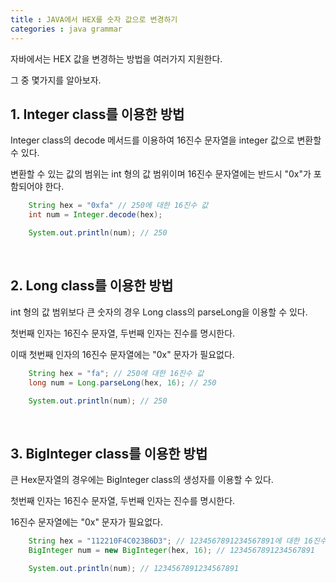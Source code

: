 ```yaml
---
title : JAVA에서 HEX를 숫자 값으로 변경하기
categories : java grammar
---
```


자바에서는 HEX 값을 변경하는 방법을 여러가지 지원한다.

그 중 몇가지를 알아보자.

## 1. Integer class를 이용한 방법

Integer class의 decode 메서드를 이용하여 16진수 문자열을 integer 값으로 변환할 수 있다. 

변환할 수 있는 값의 범위는 int 형의 값 범위이며 16진수 문자열에는 반드시 "0x"가 포함되어야 한다. 

~~~java 
	String hex = "0xfa" // 250에 대한 16진수 값
	int num = Integer.decode(hex);

	System.out.println(num); // 250
~~~

<br>

## 2. Long class를 이용한 방법

int 형의 값 범위보다 큰 숫자의 경우 Long class의 parseLong을 이용할 수 있다. 

첫번째 인자는 16진수 문자열, 두번째 인자는 진수를 명시한다. 

이때 첫번째 인자의 16진수 문자열에는 "0x" 문자가 필요없다.

~~~java
	String hex = "fa"; // 250에 대한 16진수 값
	long num = Long.parseLong(hex, 16); // 250

	System.out.println(num); // 250
~~~

<br>

## 3. BigInteger class를 이용한 방법

큰 Hex문자열의 경우에는 BigInteger class의 생성자를 이용할 수 있다. 

첫번째 인자는 16진수 문자열, 두번째 인자는 진수를 명시한다.

16진수 문자열에는 "0x" 문자가 필요없다.

~~~java
	String hex = "112210F4C023B6D3"; // 1234567891234567891에 대한 16진수 값
	BigInteger num = new BigInteger(hex, 16); // 1234567891234567891

	System.out.println(num); // 1234567891234567891
~~~